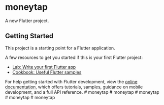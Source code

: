# moneytap

A new Flutter project.

## Getting Started

This project is a starting point for a Flutter application.

A few resources to get you started if this is your first Flutter project:

- [Lab: Write your first Flutter app](https://docs.flutter.dev/get-started/codelab)
- [Cookbook: Useful Flutter samples](https://docs.flutter.dev/cookbook)

For help getting started with Flutter development, view the
[online documentation](https://docs.flutter.dev/), which offers tutorials,
samples, guidance on mobile development, and a full API reference.
#   m o n e y t a p  
 #   m o n e y t a p  
 #   m o n e y t a p  
 #   m o n e y t a p  
 #   m o n e y t a p  
 